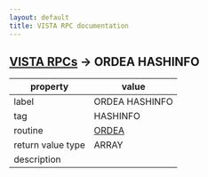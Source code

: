 ```yaml
---
layout: default
title: VISTA RPC documentation
---
```




## [VISTA RPCs](TableOfContent.md) &#8594; ORDEA HASHINFO 

 property | value 
--- | --- 
 label | ORDEA HASHINFO
 tag | HASHINFO
 routine | [ORDEA](http://code.osehra.org/dox/Routine_ORDEA_source.html)
 return value type | ARRAY
 description | 